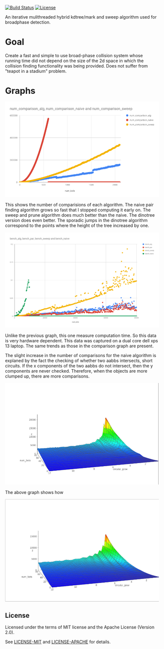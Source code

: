 [![Build Status](https://travis-ci.org/tiby312/collie.svg?branch=master)](https://travis-ci.org/tiby312/collie)
[![License](https://img.shields.io/badge/license-MIT%2FApache--2.0-blue.svg)](https://github.com/tiby312/collie)

An iterative mulithreaded hybrid kdtree/mark and sweep algorithm used for broadphase detection.


# Goal
Create a fast and simple to use broad-phase collision system whose running time did not depend on the size of the 2d space
in which the collision finding functionality was being provided. Does not suffer from "teapot in a stadium" problem.


# Graphs



![chart](./docs/assets/theory.png)

This shows the number of comparisions of each algorithm. The naive pair finding algorithm grows so fast that I stopped computing it early on. The sweep and prune algorithm does much better than the naive. The dinotree version does even better. The sporadic jumps in the dinotree algorithm correspond to the points where the height of the tree increased by one.


![chart](./docs/assets/bench.png)

Unlike the previous graph, this one measure computation time. So this data is very hardware dependent. This data was captured on a dual core dell xps 13 laptop. The same trends as those in the comparison graph are present.


The slight increase in the number of comparisons for the naive algorithm is explaned by the fact the checking of whether two aabbs intersects, short circuits. If the x components of the two aabbs do not intersect, then the y components are never checked. Therefore, when the objects are more clumped up, there are more comparisons. 





![chart](./docs/assets/tree3d.png)

The above graph shows how


![chart](./docs/assets/sweep3d.png)


## License

Licensed under the terms of MIT license and the Apache License (Version 2.0).

See [LICENSE-MIT](LICENSE-MIT) and [LICENSE-APACHE](LICENSE-APACHE) for details.
